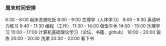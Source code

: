 ### 周末时间安排
6:30 - 8:00  起床洗漱吃饭
8:00 - 9:00  生理学（人体学习）
9:00 - 9:30  英语听力练习
9:40 - 11:30 编程（工作）
11:30 - 14:00 做饭午休
14:00 - 15:00 乐理学习
15:00 - 17:00 计算机基础理论学习（论坛、书籍、github）
18:00 - 20:00 锻炼
20:00 - 20:30 洗漱
20:30 - 23:00 看下书